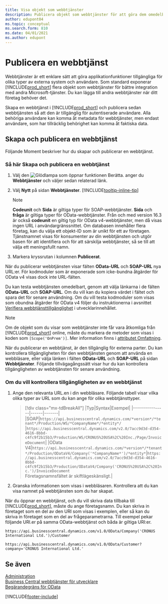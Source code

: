 ```yaml
---
title: Visa objekt som webbtjänster
description: Publicera objekt som webbtjänster för att göra dem omedelbart tillgängliga för din Business Central-lösning.
author: edupont04
ms.topic: conceptual
ms.search.form: 810
ms.date: 04/01/2021
ms.author: edupont
---
```

# <a name="publish-a-web-service" />Publicera en webbtjänst

Webbtjänster är ett enklare sätt att göra applikationfunktioner tillgängliga för olika typer av externa system och användare. Som standard exponerar [!INCLUDE[prod_short](includes/prod_short.md)] flera objekt som webbtjänster för bättre integration med andra Microsoft-tjänster. Du kan lägga till andra webbtjänster när ditt företag behöver det.  

Skapa en webbtjänst i [!INCLUDE[prod_short](includes/prod_short.md)] och publicera sedan webbtjänsten så att den är tillgänglig för autentiserade användare. Alla behöriga användare kan komma åt metadata för webbtjänster, men endast användare, som har tillräcklig behörighet kan komma åt faktiska data.  

## <a name="creating-and-publishing-a-web-service" />Skapa och publicera en webbtjänst

Följande Moment beskriver hur du skapar och publicerar en webbtjänst.  

### <a name="to-create-and-publish-a-web-service" />Så här Skapa och publicera en webbtjänst

1. Välj den ![Glödlampa som öppnar funktionen Berätta.](media/ui-search/search_small.png "Berätta vad du vill göra") anger du **Webbtjänster** och väljer sedan relaterad länk.  
2. Välj **Nytt** på sidan **Webbtjänster**. [!INCLUDE[tooltip-inline-tip](includes/tooltip-inline-tip_md.md)]  

    > [!NOTE]  
    > **Codeunit** och **Sida** är giltiga typer för SOAP-webbtjänster. **Sida** och **fråga** är giltiga typer för OData-webbtjänster. Från och med version 16.3 är också **codeunit** en giltig typ för OData v4-webbtjänster, men då visas ingen URL i användargränssnittet. Om databasen innehåller flera företag, kan du välja ett objekt-ID som är unikt för ett av företagen.  
    > Tjänstnamnet visas för konsumenter av din webbtjänsten och utgör basen för att identifiera och för att särskilja webbtjänster, så se till att välja ett meningsfullt namn.

3. Markera kryssrutan i kolumnen **Publicerat**.  

När du publicerar webbtjänsten visar fälten **OData-URL** och **SOAP-URL** nya URL:er. För kodmoduler som är exponerade som icke-bundna åtgärder för OData v4 visas dock inte URL-fälten.  

Du kan testa webbtjänsten omedelbart, genom att välja länkarna i de fälten **OData-URL** och **SOAP-URL**. Om du vill kan du kopiera värdet i fältet och spara det för senare användning. Om du vill testa kodmoduler som visas som obundna åtgärder för OData v4 följer du instruktionerna i avsnittet [Verifiera webbtjänsttillgänglighet](/dynamics365/business-central/dev-itpro/developer/devenv-creating-and-interacting-with-odatav4-unbound-action#verifying-web-service-availability) i utvecklarinnehållet.

> [!NOTE]
> Om de objekt som du visar som webbtjänster inte får vara åtkomliga från [!INCLUDE[prod_short](includes/prod_short.md)] online, måste du markera de metoder som visas i koden som `[Scope('OnPrem')]`. Mer information finns i [attributet Omfattning](/dynamics365/business-central/dev-itpro/developer/methods/devenv-scope-attribute).

När du publicerar en webbtjänst, är den tillgänglig för externa parter. Du kan kontrollera tillgängligheten för den webbtjänsten genom att använda en webbläsare, eller välja länken i fälten **OData-URL** och **SOAP-URL** på sidan **Webbtjänster**. Följande tillvägagångssätt visar hur du kan kontrollera tillgängligheten av webbtjänsten för senare användning.  

### <a name="to-verify-the-availability-of-a-web-service" />Om du vill kontrollera tillgängligheten av en webbtjänst

1. Ange den relevanta URL.en i din webbläsare. Följande tabell visar vilka olika typer av URL som du kan ange för olika webbtjänsttyper.  

    > [!div class="mx-tdBreakAll"]
    > |Typ|Syntax|Exempel|
    > |----------------|------|-------|
    > |SOAP|`https://api.businesscentral.dynamics.com/*version*/*tenant*/Production/WS/*CompanyName*/*entity*/` |`https://api.businesscentral.dynamics.com/v2.0/7acc9d3d-d354-4616-8bbd-c4fc9f2b15b3/Production/WS/CRONUS%20USA%2C%20Inc./Page/InvoiceDocument`|
    > |OData V4|`https://api.businesscentral.dynamics.com/*version*/*tenant*/Production/ODataV4/Company('*CompanyName*')/*entity*`|`https://api.businesscentral.dynamics.com/v2.0/7acc9d3d-d354-4616-8bbd-c4fc9f2b15b3/Production/ODataV4/Company('CRONUS%20USA%2C%20Inc.')/InvoiceDocument`<br/>    Företagsnamnsfältet är skiftlägeskänsligt.|

2. Granska informationen som visas i webbläsaren. Kontrollera att du kan visa namnet på webbtjänsten som du har skapat.  

När du öppnar en webbtjänst, och du vill skriva data tillbaka till [!INCLUDE[prod_short](includes/prod_short.md)], måste du ange företagsnamn. Du kan skriva in företaget som en del av den URI som visas i exemplen, eller så kan du skriva in företaget som en del av frågeparametrarna. Till exempel pekar följande URI.er på samma OData-webbtjänst och båda är giltiga URI:er.  

```
https://api.businesscentral.dynamics.com/v1.0/OData/Company('CRONUS International Ltd.')/Customer  
```

```
https://api.businesscentral.dynamics.com/v1.0/OData/Customer?company='CRONUS International Ltd.'  
```

## <a name="see-also" />Se även

[Administration](admin-setup-and-administration.md)  
[Business Central webbtjänster för utvecklare](/dynamics365/business-central/dev-itpro/webservices/web-services)  
[Begärandegräns för OData](/dynamics365/business-central/dev-itpro/administration/operational-limits-online#ODataServices)  


[!INCLUDE[footer-include](includes/footer-banner.md)]
